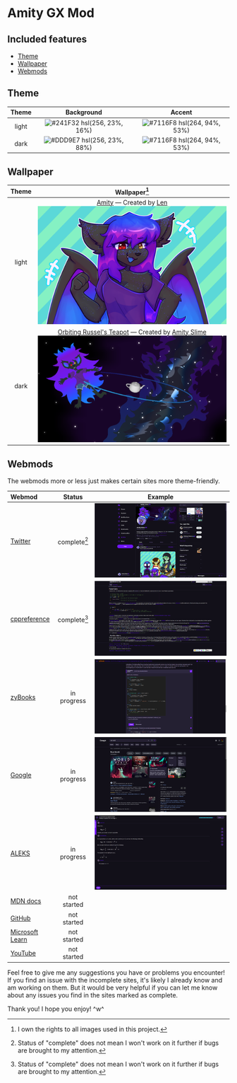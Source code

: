 # Amity GX Mod

## Included features

- [Theme](#theme)
- [Wallpaper](#wallpaper)
- [Webmods](#webmods)

## Theme

| Theme | Background | Accent |
| :---: | :--------: | :----: |
| light | ![#241F32](https://via.placeholder.com/15/241F32/000000?text=+) hsl(256, 23%, 16%) | ![#7116F8](https://via.placeholder.com/15/7116F8/000000?text=+) hsl(264, 94%, 53%) |
| dark  | ![#DDD9E7](https://via.placeholder.com/15/DDD9E7/000000?text=+) hsl(256, 23%, 88%) | ![#7116F8](https://via.placeholder.com/15/7116F8/000000?text=+) hsl(264, 94%, 53%) |

## Wallpaper

| Theme | Wallpaper[^1] |
| :---: | :-----------: |
| light | [Amity](./src/wallpaper/amity-by-lenix.png) &mdash; Created by [Len](https://twitter.com/lenix_tt) [![](./src/wallpaper/amity-by-lenix.png)](./src/wallpaper/amity-by-lenix.png) |
| dark  | [Orbiting Russel's Teapot](./src/wallpaper/orbiting-russels-teapot.png) &mdash; Created by [Amity Slime](https://twitter.com/amysmilebatto) [![](./src/wallpaper/orbiting-russels-teapot.png)](./src/wallpaper/orbiting-russels-teapot.png) |

[^1]: I own the rights to all images used in this project.

## Webmods

The webmods more or less just makes certain sites more theme-friendly.

| Webmod                                          | Status       | Example |
| :---------------------------------------------- | :----------: | :-----: |
| [Twitter](https://twitter.com/)                 | complete[^2] | ![Twitter webmod preview](./images/preview-twitter.png) |
| [cppreference](https://cppreference.com/)       | complete[^2] | ![cppreference webmod preview](./images/preview-cppreference.png) |
| [zyBooks](https://zybooks.com/)                 | in progress  | ![zyBooks webmod preview](./images/preview-zybooks.png) |
| [Google](https://google.com/)                   | in progress  | ![Google webmod preview](./images/preview-google.png) |
| [ALEKS](https://aleks.com/)                     | in progress  | ![ALEKS webmod preview](./images/preview-aleks.png) |
| [MDN docs](https://developer.mozilla.org/)      | not started  | |
| [GitHub](https://github.com/)                   | not started  | |
| [Microsoft Learn](https://learn.microsoft.com/) | not started  | |
| [YouTube](https://youtube.com/)                 | not started  | |

[^2]: Status of "complete" does not mean I won't work on it further if bugs are brought to my attention.

Feel free to give me any suggestions you have or problems you encounter!
If you find an issue with the incomplete sites, it's likely I already know and am working on them. But it would be very helpful if you can let me know about any issues you find in the sites marked as complete.

Thank you! I hope you enjoy! ^w^
